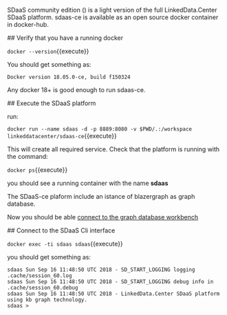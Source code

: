 SDaaS community edition () is a light version of the full LinkedData.Center SDaaS platform.
sdaas-ce is available as an open source  docker container in docker-hub.

## Verify that you have a running docker

`docker --version`{{execute}}

You should get something as:

`Docker version 18.05.0-ce, build f150324`

Any docker 18+ is good enough to run sdaas-ce.


## Execute the SDaaS platform

run:

`docker run --name sdaas -d -p 8889:8080 -v $PWD/.:/workspace linkeddatacenter/sdaas-ce`{{execute}}

This will create all required service. Check that the platform is running with the command:

`docker ps`{{execute}}

you should see a running container with the name **sdaas**

The SDaaS-ce plaform include an istance of blazergraph as graph database.

Now you should be able [connect to the graph database workbench](https://[[HOST_SUBDOMAIN]]-8889-[[KATACODA_HOST]].environments.katacoda.com/sdaas)

## Connect to the SDaaS Cli interface

`docker exec -ti sdaas sdaas`{{execute}}

you should get something as:

```
sdaas Sun Sep 16 11:48:50 UTC 2018 - SD_START_LOGGING logging .cache/session_60.log
sdaas Sun Sep 16 11:48:50 UTC 2018 - SD_START_LOGGING debug info in .cache/session_60.debug
sdaas Sun Sep 16 11:48:50 UTC 2018 - LinkedData.Center SDaaS platform using kb graph technology.
sdaas >
```
